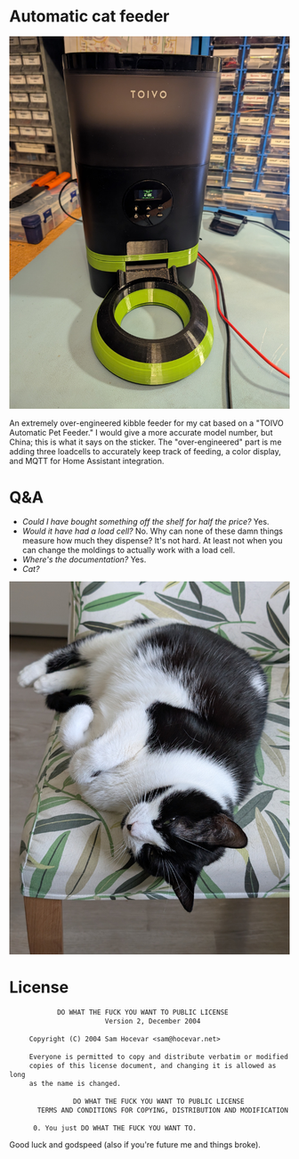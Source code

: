 # Automatic cat feeder

![overengineered device](feeder.jpg)

An extremely over-engineered kibble feeder for my cat based on a "TOIVO
Automatic Pet Feeder." I would give a more accurate model number, but China;
this is what it says on the sticker. The "over-engineered" part is me adding
three loadcells to accurately keep track of feeding, a color display, and
MQTT for Home Assistant integration.

# Q&A

 - *Could I have bought something off the shelf for half the price?* Yes.
 - *Would it have had a load cell?* No. Why can none of these damn things
   measure how much they dispense? It's not hard. At least not when you
   can change the moldings to actually work with a load cell.
 - *Where's the documentation?* Yes.
 - *Cat?*

![cat](binky.jpg)

# License

```
            DO WHAT THE FUCK YOU WANT TO PUBLIC LICENSE 
                        Version 2, December 2004 

     Copyright (C) 2004 Sam Hocevar <sam@hocevar.net> 

     Everyone is permitted to copy and distribute verbatim or modified 
     copies of this license document, and changing it is allowed as long 
     as the name is changed. 

                DO WHAT THE FUCK YOU WANT TO PUBLIC LICENSE 
       TERMS AND CONDITIONS FOR COPYING, DISTRIBUTION AND MODIFICATION 

      0. You just DO WHAT THE FUCK YOU WANT TO.
```

Good luck and godspeed (also if you're future me and things broke).
